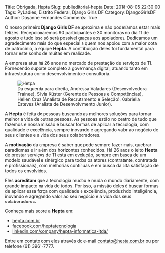 Title: Obrigada, Hepta
Slug: publieditorial-hepta
Date: 2018-08-05 22:30:00
Tags: PyLadies, Distrito Federal, Django Girls DF
Category: DjangoGirlsDF
Author: Dayanne Fernandes
Comments: True

O nosso primeiro **Django Girls DF** se aproxima e não poderíamos estar mais
felizes. Recepcionaremos 90 participantes e 30 monitoras no dia 11 de agosto e
tudo isso só será possível graças aos apoiadores. Dedicamos um agradecimento
mais do que especial a quem nos apoiou com a maior cota de patrocínio, a
equipe **Hepta**. A contribuição deles foi fundamental para tornar este sonho
de muitas em realidade.

A empresa atua há 26 anos no mercado de prestação de serviços de TI. Fornecendo
suporte completo à governança digital, atuando tanto em infraestrutura como
desenvolvimento e consultoria.

<figure>
    <img alt="Hetpa" src="{filename}/images/hepta.jpg"/>
    <figcaption>Da esquerda para direita,  Andressa Valadares
    (Desenvolvedora Trainee), Silvia Küster (Gerente de Pessoas e
    Competências), Hellen Cruz (Analista de Recrutamento e Seleção), Gabriella
    Esteves (Analista de Desenvolvimento Junior).</figcaption>
</figure>

A **Hepta** é feita de pessoas buscando as melhores soluções para tornar melhor
a vida de outras pessoas. As pessoas estão no centro de tudo que fazemos e
nossa missão é buscar formas de aplicar a tecnologia, com qualidade e
excelência, sempre inovando e agregando valor ao negócio de seus clientes e a
vida dos seus colaboradores.

A **motivação** da empresa é saber que pode sempre fazer mais, quebrar
paradigmas e ir além dos horizontes conhecidos. Há 26 anos o jeito **Hepta** de
prestar serviços de TI está em evolução, sempre em busca de um modelo saudável
e sinérgico para todos os atores (contratante, contratada e profissionais),
com melhorias contínuas e em busca da alta satisfação de todos os envolvidos.

Eles **acreditam** que a tecnologia mudou e muda o mundo diariamente, com
grande impacto na vida de todos. Por isso, a missão deles é buscar formas de
aplicar essa força com qualidade e excelência, produzindo inteligência,
inovando e agregando valor ao seu negócio e a vida dos seus colaboradores.

Conheça mais sobre a **Hepta** em:<br>
- [hepta.com.br][site]<br>
- [facebook.com/heptatecnologia][facebook]<br>
- [linkedin.com/company/hepta-informatica-ltda/][linkedin]<br>

Entre em contato com eles através do e-mail contato@hepta.com.br ou por
telefone (61) 3961-7777.

[site]: http://www.hepta.com.br
[facebook]: https://www.facebook.com/heptatecnologia/
[linkedin]: https://www.linkedin.com/company/hepta-informatica-ltda/  
